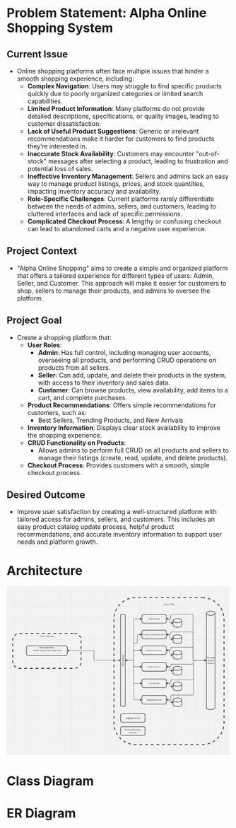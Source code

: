 # Problem Statement: Alpha Online Shopping System

## Current Issue
- Online shopping platforms often face multiple issues that hinder a smooth shopping experience, including:
  - **Complex Navigation**: Users may struggle to find specific products quickly due to poorly organized categories or limited search capabilities.
  - **Limited Product Information**: Many platforms do not provide detailed descriptions, specifications, or quality images, leading to customer dissatisfaction.
  - **Lack of Useful Product Suggestions**: Generic or irrelevant recommendations make it harder for customers to find products they’re interested in.
  - **Inaccurate Stock Availability**: Customers may encounter "out-of-stock" messages after selecting a product, leading to frustration and potential loss of sales.
  - **Ineffective Inventory Management**: Sellers and admins lack an easy way to manage product listings, prices, and stock quantities, impacting inventory accuracy and availability.
  - **Role-Specific Challenges**: Current platforms rarely differentiate between the needs of admins, sellers, and customers, leading to cluttered interfaces and lack of specific permissions.
  - **Complicated Checkout Process**: A lengthy or confusing checkout can lead to abandoned carts and a negative user experience.

## Project Context
- "Alpha Online Shopping" aims to create a simple and organized platform that offers a tailored experience for different types of users: Admin, Seller, and Customer. This approach will make it easier for customers to shop, sellers to manage their products, and admins to oversee the platform.

## Project Goal
- Create a shopping platform that:
  - **User Roles**:
    - **Admin**: Has full control, including managing user accounts, overseeing all products, and performing CRUD operations on products from all sellers.
    - **Seller**: Can add, update, and delete their products in the system, with access to their inventory and sales data.
    - **Customer**: Can browse products, view availability, add items to a cart, and complete purchases.
  - **Product Recommendations**: Offers simple recommendations for customers, such as:
    - Best Sellers, Trending Products, and New Arrivals
  - **Inventory Information**: Displays clear stock availability to improve the shopping experience.
  - **CRUD Functionality on Products**:
    - Allows admins to perform full CRUD on all products and sellers to manage their listings (create, read, update, and delete products).
  - **Checkout Process**: Provides customers with a smooth, simple checkout process.

## Desired Outcome
- Improve user satisfaction by creating a well-structured platform with tailored access for admins, sellers, and customers. This includes an easy product catalog update process, helpful product recommendations, and accurate inventory information to support user needs and platform growth.

# Architecture
![image info](./rsc/ArchitectureDiagram.png)
# Class Diagram
# ER Diagram
